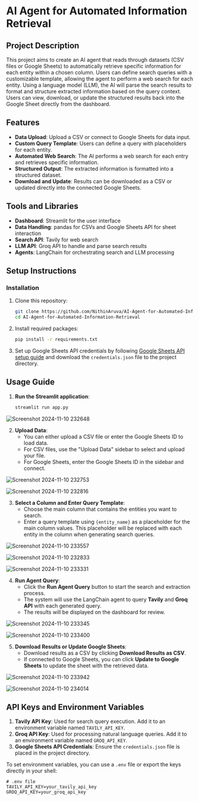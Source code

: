 # AI Agent for Automated Information Retrieval

## Project Description

This project aims to create an AI agent that reads through datasets (CSV files or Google Sheets) to automatically retrieve specific information for each entity within a chosen column. Users can define search queries with a customizable template, allowing the agent to perform a web search for each entity. Using a language model (LLM), the AI will parse the search results to format and structure extracted information based on the query context. Users can view, download, or update the structured results back into the Google Sheet directly from the dashboard.

## Features

- **Data Upload**: Upload a CSV or connect to Google Sheets for data input.
- **Custom Query Template**: Users can define a query with placeholders for each entity.
- **Automated Web Search**: The AI performs a web search for each entry and retrieves specific information.
- **Structured Output**: The extracted information is formatted into a structured dataset.
- **Download and Update**: Results can be downloaded as a CSV or updated directly into the connected Google Sheets.

## Tools and Libraries

- **Dashboard**: Streamlit for the user interface
- **Data Handling**: pandas for CSVs and Google Sheets API for sheet interaction
- **Search API**: Tavily for web search
- **LLM API**: Groq API to handle and parse search results
- **Agents**: LangChain for orchestrating search and LLM processing


## Setup Instructions

### Installation

1. Clone this repository:
    ```bash
    git clone https://github.com/NithinAruva/AI-Agent-for-Automated-Information-Retrieval.git
    cd AI-Agent-for-Automated-Information-Retrieval
    ```

2. Install required packages:
    ```bash
    pip install -r requirements.txt
    ```

3. Set up Google Sheets API credentials by following [Google Sheets API setup guide](https://developers.google.com/sheets/api/quickstart/python) and download the `credentials.json` file to the project directory.

## Usage Guide

1. **Run the Streamlit application**:
    ```bash
    streamlit run app.py
    ```

![Screenshot 2024-11-10 232648](https://github.com/user-attachments/assets/5210c84a-029c-447a-9f89-b1019b683daf)

2. **Upload Data**:
   - You can either upload a CSV file or enter the Google Sheets ID to load data.
   - For CSV files, use the "Upload Data" sidebar to select and upload your file.
   - For Google Sheets, enter the Google Sheets ID in the sidebar and connect.

![Screenshot 2024-11-10 232753](https://github.com/user-attachments/assets/cb35561e-b8ae-4df3-b584-b4ea9bdccc72)

![Screenshot 2024-11-10 232816](https://github.com/user-attachments/assets/04f2384a-282d-40ad-835c-23a74d77d39e)

3. **Select a Column and Enter Query Template**:
   - Choose the main column that contains the entities you want to search.
   - Enter a query template using `{entity_name}` as a placeholder for the main column values. This placeholder will be replaced with each entity in the column when generating search queries.

![Screenshot 2024-11-10 233557](https://github.com/user-attachments/assets/51b9c0dc-2f2e-4acb-abc3-118268f9d6fc)

![Screenshot 2024-11-10 232833](https://github.com/user-attachments/assets/e26e3832-6a93-4b95-bbfd-70ee73a85028)

![Screenshot 2024-11-10 233331](https://github.com/user-attachments/assets/84d6cdb2-5d3a-4d45-be11-c12226648e1f)

4. **Run Agent Query**:
   - Click the **Run Agent Query** button to start the search and extraction process.
   - The system will use the LangChain agent to query **Tavily** and **Groq API** with each generated query.
   - The results will be displayed on the dashboard for review.

![Screenshot 2024-11-10 233345](https://github.com/user-attachments/assets/6e8d567c-1623-4da3-af33-a3a11e25bfe1)

![Screenshot 2024-11-10 233400](https://github.com/user-attachments/assets/9d096f08-8953-4a4a-8fb5-1e58ea4ea71a)

5. **Download Results or Update Google Sheets**:
   - Download results as a CSV by clicking **Download Results as CSV**.
   - If connected to Google Sheets, you can click **Update to Google Sheets** to update the sheet with the retrieved data.

![Screenshot 2024-11-10 233942](https://github.com/user-attachments/assets/76577ed0-27af-489a-a43c-cc4f778c266f)

![Screenshot 2024-11-10 234014](https://github.com/user-attachments/assets/9273519e-9c23-4eb9-9838-6ab40d2c1fde)


## API Keys and Environment Variables

1. **Tavily API Key**: Used for search query execution. Add it to an environment variable named `TAVILY_API_KEY`.
2. **Groq API Key**: Used for processing natural language queries. Add it to an environment variable named `GROQ_API_KEY`.
3. **Google Sheets API Credentials**: Ensure the `credentials.json` file is placed in the project directory.

To set environment variables, you can use a `.env` file or export the keys directly in your shell:

```plaintext
# .env file
TAVILY_API_KEY=your_tavily_api_key
GROQ_API_KEY=your_groq_api_key
